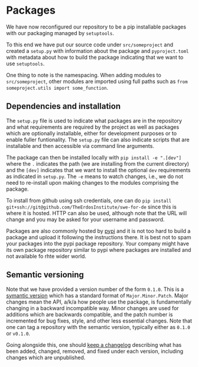 # Packages

We have now reconfigured our repository to be a pip
installable packages with our packaging managed by `setuptools`.

To this end we have put our source code under `src/someproject`
and created a `setup.py` with information about the package
and `pyproject.toml` with metadata about how to build the
package indicating that we want to use `setuptools`.

One thing to note is the namespacing. When adding modules to
`src/someproject`, other modules are imported using full
paths such as `from someproject.utils import some_function`.

## Dependencies and installation

The `setup.py` file is used to indicate what packages are in
the repository and what requirements are required by the
project as well as packages which are optionally installable,
either for development purposes or to enable fuller funtionality.
The `setup.py` file can also indicate scripts that are installable
and then accessible via command line arguments.

The package can then be installed locally with `pip install -e ".[dev"]`
where the `.` indicates the path (we are installing from the current
directory) and the `[dev]` indicates that we want to install the
optional `dev` requirements as indicated in `setup.py`. The `-e` means
to watch changes, i.e., we do not need to re-install upon making
changes to the modules comprising the package.

To install from github using ssh credentials, one can do
`pip install git+ssh://git@github.com/TheErdosInstitute/swe-for-de` since
this is where it is hosted. HTTP can also be used, although note that
the URL will change and you may be asked for your username and password.

Packages are also commonly hosted by [pypi](https://pypi.org/) and it
is not too hard to build a package and upload it following the instructions
there. It is best not to spam your packages into the pypi package repository.
Your company might have its own package repository similar to pypi where
packages are installed and not available fo rhte wider world.

## Semantic versioning

Note that we have provided a version number of the form `0.1.0`.
This is a [symantic version](https://semver.org/) which has a standard format
of `Major.Minor.Patch`. Major changes mean the API, a/k/a how people use the
package, is fundamentally changing in a backward incompatible way. Minor
changes are used for additions which are backwards compatible,
and the patch number is incremented for bug fixes, style, and other less essential changes.
Note that one can tag a repository with the semantic version, typically either as
`0.1.0` or `v0.1.0`.

Going alongside this, one should [keep a changelog](https://keepachangelog.com/en/1.0.0/)
describing what has been added, changed, removed, and fixed under each version,
including changes which are unpublished.

